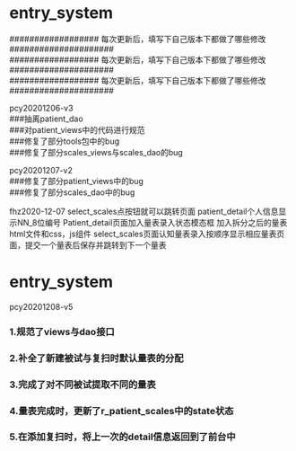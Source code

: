 # entry_system

################## 每次更新后，填写下自己版本下都做了哪些修改 #####################  
################## 每次更新后，填写下自己版本下都做了哪些修改 #####################  
################## 每次更新后，填写下自己版本下都做了哪些修改 #####################  

pcy20201206-v3  
###抽离patient_dao  
###对patient_views中的代码进行规范  
###修复了部分tools包中的bug  
###修复了部分scales_views与scales_dao的bug  


pcy20201207-v2  
###修复了部分patient_views中的bug  
###修复了部分scales_dao中的bug  

fhz2020-12-07
select_scales点按钮就可以跳转页面
patient_detail个人信息显示NN_8位编号
Patient_detail页面加入量表录入状态模态框
加入拆分之后的量表html文件和css，js组件
select_scales页面认知量表录入按顺序显示相应量表页面，提交一个量表后保存并跳转到下一个量表

# entry_system  
pcy20201208-v5
### 1.规范了views与dao接口  
### 2.补全了新建被试与复扫时默认量表的分配  
### 3.完成了对不同被试提取不同的量表  
### 4.量表完成时，更新了r_patient_scales中的state状态
### 5.在添加复扫时，将上一次的detail信息返回到了前台中
